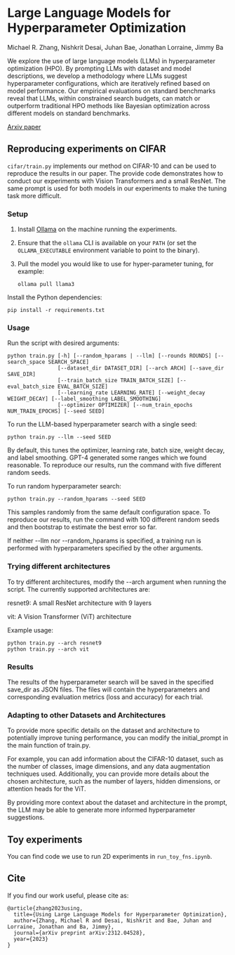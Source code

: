 
# Large Language Models for Hyperparameter Optimization

Michael R. Zhang, Nishkrit Desai, Juhan Bae, Jonathan Lorraine, Jimmy Ba

We explore the use of large language models (LLMs) in hyperparameter optimization (HPO). By prompting LLMs with dataset and model descriptions, we develop a methodology where LLMs suggest hyperparameter configurations, which are iteratively refined based on model performance. Our empirical evaluations on standard benchmarks reveal that LLMs, within constrained search budgets, can match or outperform traditional HPO methods like Bayesian optimization across different models on standard benchmarks. 

[Arxiv paper](https://arxiv.org/abs/2312.04528)


## Reproducing experiments on CIFAR

`cifar/train.py` implements our method on CIFAR-10 and can be used to reproduce the results in our paper. The provide code demonstrates how to conduct our experiments with Vision Transformers and a small ResNet. The same prompt is used for both models in our experiments to make the tuning task more difficult.

### Setup
1. Install [Ollama](https://ollama.com/download) on the machine running the experiments.
2. Ensure that the `ollama` CLI is available on your `PATH` (or set the
   `OLLAMA_EXECUTABLE` environment variable to point to the binary).
3. Pull the model you would like to use for hyper-parameter tuning, for example:

   ```
   ollama pull llama3
   ```

Install the Python dependencies:

```
pip install -r requirements.txt
```

### Usage

Run the script with desired arguments:
```
python train.py [-h] [--random_hparams | --llm] [--rounds ROUNDS] [--search_space SEARCH_SPACE]
                [--dataset_dir DATASET_DIR] [--arch ARCH] [--save_dir SAVE_DIR]
                [--train_batch_size TRAIN_BATCH_SIZE] [--eval_batch_size EVAL_BATCH_SIZE]
                [--learning_rate LEARNING_RATE] [--weight_decay WEIGHT_DECAY] [--label_smoothing LABEL_SMOOTHING]
                [--optimizer OPTIMIZER] [--num_train_epochs NUM_TRAIN_EPOCHS] [--seed SEED]
```

To run the LLM-based hyperparameter search with a single seed:
```
python train.py --llm --seed SEED
```
By default, this tunes the optimizer, learning rate, batch size, weight decay, and label smoothing. GPT-4 generated some ranges which we found reasonable. To reproduce our results, run the command with five different random seeds.

To run random hyperparameter search:
```
python train.py --random_hparams --seed SEED
```

This samples randomly from the same default configuration space. To reproduce our results, run the command with 100 different random seeds and then bootstrap to estimate the best error so far.

If neither --llm nor --random_hparams is specified, a training run is performed with hyperparameters specified by the other arguments.

### Trying different architectures

To try different architectures, modify the --arch argument when running the script. The currently supported architectures are:

resnet9: A small ResNet architecture with 9 layers

vit: A Vision Transformer (ViT) architecture

Example usage:
```
python train.py --arch resnet9
python train.py --arch vit
```

### Results 

The results of the hyperparameter search will be saved in the specified save_dir as JSON files. The files will contain the hyperparameters and corresponding evaluation metrics (loss and accuracy) for each trial.

### Adapting to other Datasets and Architectures
To provide more specific details on the dataset and architecture to potentially improve tuning performance, you can modify the initial_prompt in the main function of train.py.

For example, you can add information about the CIFAR-10 dataset, such as the number of classes, image dimensions, and any data augmentation techniques used. Additionally, you can provide more details about the chosen architecture, such as the number of layers, hidden dimensions, or attention heads for the ViT.

By providing more context about the dataset and architecture in the prompt, the LLM may be able to generate more informed hyperparameter suggestions.

## Toy experiments

You can find code we use to run 2D experiments in `run_toy_fns.ipynb`. 

## Cite 
If you find our work useful, please cite as:
```
@article{zhang2023using,
  title={Using Large Language Models for Hyperparameter Optimization},
  author={Zhang, Michael R and Desai, Nishkrit and Bae, Juhan and Lorraine, Jonathan and Ba, Jimmy},
  journal={arXiv preprint arXiv:2312.04528},
  year={2023}
}
```